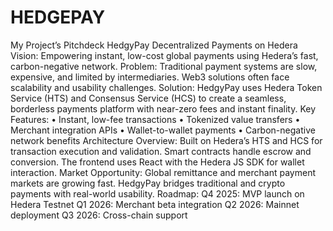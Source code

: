 # HEDGEPAY
My Project’s Pitchdeck
HedgyPay
Decentralized Payments on Hedera
Vision: Empowering instant, low-cost global payments using Hedera’s fast,
carbon-negative network.
Problem: Traditional payment systems are slow, expensive, and limited by intermediaries.
Web3 solutions often face scalability and usability challenges.
Solution: HedgyPay uses Hedera Token Service (HTS) and Consensus Service (HCS) to
create a seamless, borderless payments platform with near-zero fees and instant finality.
Key Features:
• Instant, low-fee transactions
• Tokenized value transfers
• Merchant integration APIs
• Wallet-to-wallet payments
• Carbon-negative network benefits
Architecture Overview:
Built on Hedera’s HTS and HCS for transaction execution and validation. Smart contracts
handle escrow and conversion. The frontend uses React with the Hedera JS SDK for
wallet interaction.
Market Opportunity: Global remittance and merchant payment markets are growing fast.
HedgyPay bridges traditional and crypto payments with real-world usability.
Roadmap:
Q4 2025: MVP launch on Hedera Testnet
Q1 2026: Merchant beta integration
Q2 2026: Mainnet deployment
Q3 2026: Cross-chain support
